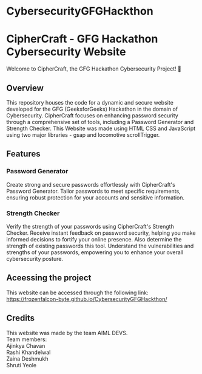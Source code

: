 # CybersecurityGFGHackthon
# CipherCraft - GFG Hackathon Cybersecurity Website
Welcome to CipherCraft, the GFG Hackathon Cybersecurity Project! 🚀

## Overview
This repository houses the code for a dynamic and secure website developed for the GFG (GeeksforGeeks) Hackathon in the domain of Cybersecurity. CipherCraft focuses on enhancing password security through a comprehensive set of tools, including a Password Generator and Strength Checker. This Website was made using HTML CSS and JavaScript using two major libraries - gsap and locomotive scrollTrigger.

## Features
### Password Generator
Create strong and secure passwords effortlessly with CipherCraft's Password Generator. Tailor passwords to meet specific requirements, ensuring robust protection for your accounts and sensitive information.

### Strength Checker
Verify the strength of your passwords using CipherCraft's Strength Checker. Receive instant feedback on password security, helping you make informed decisions to fortify your online presence. Also determine the strength of existing passwords this tool. Understand the vulnerabilities and strengths of your passwords, empowering you to enhance your overall cybersecurity posture.

## Aceessing the project
This website can be accessed through the following link:
https://frozenfalcon-byte.github.io/CybersecurityGFGHackthon/

## Credits
This website was made by the team AIML DEVS.  
Team members:  
Ajinkya Chavan  
Rashi Khandelwal  
Zaina Deshmukh  
Shruti Yeole  
